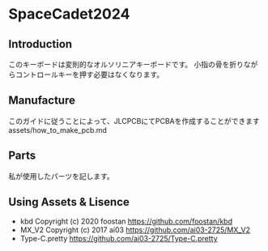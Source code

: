 # SpaceCadet2024
## Introduction
このキーボードは変則的なオルソリニアキーボードです。
小指の骨を折りながらコントロールキーを押す必要はなくなります。

## Manufacture
このガイドに従うことによって、JLCPCBにてPCBAを作成することができます assets/how_to_make_pcb.md

## Parts
私が使用したパーツを記します。

## Using Assets & Lisence
- kbd  Copyright (c) 2020 foostan https://github.com/foostan/kbd
- MX_V2 Copyright (c) 2017 ai03 https://github.com/ai03-2725/MX_V2
- Type-C.pretty https://github.com/ai03-2725/Type-C.pretty
